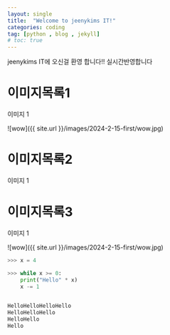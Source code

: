 ```yaml
---
layout: single
title:  "Welcome to jeenykims IT!"
categories: coding
tag: [python , blog , jekyll]
# toc: true
---
```


jeenykims IT에 오신걸 환영 합니다!!
실시간반영합니다

이미지목록1
=========
이미지 1

![wow]({{ site.url }}/images/2024-2-15-first/wow.jpg)


이미지목록2
=========
이미지 1



이미지목록3
=========
이미지 1



![wow]({{ site.url }}/images/2024-2-15-first/wow.jpg)

```python
>>> x = 4

>>> while x >= 0:
	print("Hello" * x)
	x -= 1

	
HelloHelloHelloHello
HelloHelloHello
HelloHello
Hello
```